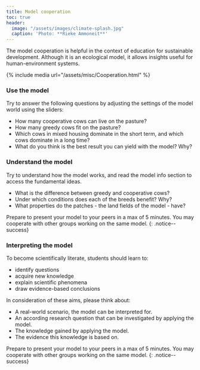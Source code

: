 ```yaml
---
title: Model cooperation
toc: true 
header: 
  image: "/assets/images/climate-splash.jpg"
  caption: 'Photo: **Rieke Ammoneit**'
---
```


The model cooperation is helpful in the context of education for sustainable development. Although it is an ecological model, it allows insights useful for human-environment systems.

<!--more-->
 
 {% include media url="/assets/misc/Cooperation.html" %}

### Use the model
Try to answer the following questions by adjusting the settings of the model world using the sliders:

* How many cooperative cows can live on the pasture?
* How many greedy cows fit on the pasture?
* Which cows in mixed housing dominate in the short term, and which cows dominate in a long time?
* What do you think is the best result you can yield with the model? Why?

### Understand the model
Try to understand how the model works, and read the model info section to access the fundamental ideas.

*	What is the difference between greedy and cooperative cows?
*	Under which conditions does each of the breeds benefit? Why?
*	What properties do the patches - the land fields of the model - have?

Prepare to present your model to your peers in a max of 5 minutes. You may cooperate with other groups working on the same model.
{: .notice--success}

### Interpreting the model
To become scientifically literate, students should learn to:

* identify questions
* acquire new knowledge
* explain scientific phenomena
* draw evidence-based conclusions

In consideration of these aims, please think about:

* A real-world scenario, the model can be interpreted for.
* An according research question that can be investigated by applying the model.
* The knowledge gained by applying the model.
* The evidence this knowledge is based on.

Prepare to present your model to your peers in a max of 5 minutes. You may cooperate with other groups working on the same model.
{: .notice--success}

